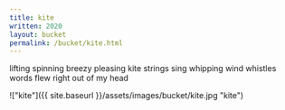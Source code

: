 ```yaml
---
title: kite
written: 2020
layout: bucket
permalink: /bucket/kite.html
---
```


<div class="poem">
lifting spinning  
breezy pleasing  
kite strings sing  
whipping wind whistles  
words flew  
right out  
of my head
</div>


!["kite"]({{ site.baseurl }}/assets/images/bucket/kite.jpg "kite")  

